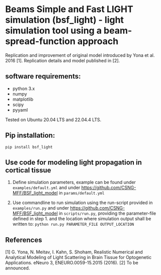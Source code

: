 # Beams Simple and Fast LIGHT simulation (bsf_light) - light simulation tool using a beam-spread-function approach

Replication and improvement of original model introduced by Yona et al. 2016 [1]. Replication details and model published in [2].

## software requirements:

* python 3.x
* numpy
* matplotlib
* scipy
* pyyaml

Tested on Ubuntu 20.04 LTS and 22.04.4 LTS.

## Pip installation:

```pip install bsf_light```

## Use code for modeling light propagation in cortical tissue

1. Define simulation parameters, example can be found under `examples/default.yml` and under https://github.com/CSNG-MFF/BSF_light_model in `params/default.yml`

2. Use commandline to run simulation using the run-script provided in `examples/run.py` and under https://github.com/CSNG-MFF/BSF_light_model in `scripts/run.py`, providing the parameter-file defined in step 1. and the location where simulation output shall be written to:
    ```python run.py PARAMETER_FILE OUTPUT_LOCATION```

## References

[1] G. Yona, N. Meitav, I. Kahn, S. Shoham, Realistic Numerical and Analytical Modeling of Light Scattering in Brain Tissue for Optogenetic Applications. eNeuro 3, ENEURO.0059-15.2015 (2016).
[2] To be announced.

